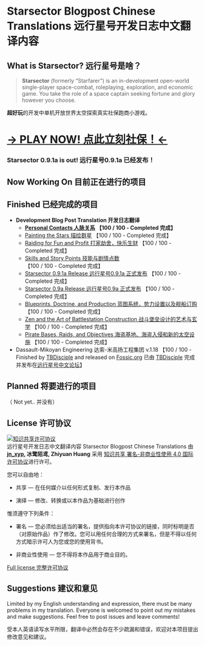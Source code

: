 # Starsector Blogpost Chinese Translations 远行星号开发日志中文翻译内容

## What is Starsector? 远行星号是啥？

>**Starsector** (formerly “Starfarer”) is an in-development open-world single-player space-combat, roleplaying, exploration, and economic game. You take the role of a space captain seeking fortune and glory however you choose.

**超好玩**的开发中单机开放世界太空探索真实社保跑商小游戏。

# <a href = "http://fractalsoftworks.com/" target = "_blank">→ PLAY NOW! 点此立刻社保！←</a>
### Starsector 0.9.1a is out! 远行星号0.9.1a 已经发布！

## Now Working On 目前正在进行的项目 

## Finished 已经完成的项目
- **Development Blog Post Translation 开发日志翻译**
	- **<a href="Blog Translation\20200813 - Personal Contacts/20200813-chs&eng.md">Personal Contacts 人脉关系</a>
    【100 / 100 - Completed 完成】**
	- <a href="Blog Translation\20200207 - Painting the Stars/20200207-chs&eng.md">Painting the Stars 描绘群星</a>
    【100 / 100 - Completed 完成】
	- <a href="Blog Translation\20191127 - Raiding for Fun and Profit/20191127-chs&eng.md">Raiding for Fun and Profit 打家劫舍，快乐生财</a>
    【100 / 100 - Completed 完成】
	- <a href="Blog Translation/20190708 - Skills and Story Points/20190708-chs&eng.md">Skills and Story Points 技能与剧情点数</a>
    【100 / 100 - Completed 完成】
	- <a href="Blog Translation/20190510 - Starsector 0.9.1a Release/20190510-chs&eng.md">Starsector 0.9.1a Release 远行星号0.9.1a 正式发布</a>
    【100 / 100 - Completed 完成】
    - <a href="Blog Translation/20181116 - Starsector 0.9a Release/20181116-chs&eng.md">Starsector 0.9a Release 远行星号0.9a 正式发布</a>
    【100 / 100 - Completed 完成】
    - <a href="Blog Translation/20180212 - Blueprints, Doctrine, and Production/20180212-chs&eng.md">Blueprints, Doctrine, and Production 蓝图系统，势力设置以及舰船订购</a>
    【100 / 100 - Completed 完成】
    - <a href="Blog Translation/20180302 - Zen and the Art of Battlestation Construction/20180302-chs&eng.md">Zen and the Art of Battlestation Construction 战斗堡垒设计的艺术与玄学</a>
    【100 / 100 - Completed 完成】
	- <a href="Blog Translation/20180612 - Pirate Bases, Raids, and Objectives/20180612-chs&eng.md">Pirate Bases, Raids, and Objectives 海盗基地、海盗入侵和新的太空设施</a>
    【100 / 100 - Completed 完成】
- Dassault-Mikoyan Engineering 达索-米高扬工程集团 v.1.18
【100 / 100 - Finished by [TBDisciple](https://www.fossic.org/home.php?mod=space&uid=145) and released on [Fossic.org](https://www.fossic.org/forum.php?mod=viewthread&tid=605) 已由 [TBDisciple](https://www.fossic.org/home.php?mod=space&uid=145) 完成并发布在[远行星号中文论坛](https://www.fossic.org/forum.php?mod=viewthread&tid=605)】
## Planned 将要进行的项目
（ Not yet.. 并没有）

## License 许可协议
<a rel="license" href="http://creativecommons.org/licenses/by-nc/4.0/"><img alt="知识共享许可协议" style="border-width:0" src="https://i.creativecommons.org/l/by-nc/4.0/88x31.png" /></a><br /><span xmlns:dct="http://purl.org/dc/terms/" property="dct:title">远行星号开发日志中文翻译内容 Starsector Blogpost Chinese Translations</span> 由 <b><a xmlns:cc="http://creativecommons.org/ns#" href="https://github.com/jnxyp/Starsector-Mod-Translation" property="cc:attributionName" rel="cc:attributionURL">jn_xyp</a>, 冰鹭陌鸢, Zhiyuan Huang</b> 采用 <a rel="license" href="http://creativecommons.org/licenses/by-nc/4.0/">知识共享 署名-非商业性使用 4.0 国际 许可协议</a>进行许可。

您可以自由地：

- 共享 — 在任何媒介以任何形式复制、发行本作品
	
- 演绎 — 修改、转换或以本作品为基础进行创作

惟须遵守下列条件：

- 署名 — 您必须给出适当的署名，提供指向本许可协议的链接，同时标明是否（对原始作品）作了修改。您可以用任何合理的方式来署名，但是不得以任何方式暗示许可人为您或您的使用背书。

- 非商业性使用 — 您不得将本作品用于商业目的。

[Full license 完整许可协议](LICENSE.txt)

## Suggestions 建议和意见

Limited by my English understanding and expression, there must be many problems in my translation. Everyone is welcomed to point out my mistakes and make suggestions. Feel free to post issues and leave comments!

受本人英语读写水平所限，翻译中必然会存在不少疏漏和错误，欢迎对本项目提出修改意见和建议。

